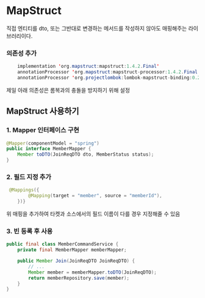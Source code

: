 # MapStruct

직접 엔티티를 dto, 또는 그반대로 변경하는 메서드를 작성하지 않아도 매핑해주는 라이브러리이다.
### 의존성 추가

```java
    implementation 'org.mapstruct:mapstruct:1.4.2.Final'
    annotationProcessor 'org.mapstruct:mapstruct-processor:1.4.2.Final'
    annotationProcessor 'org.projectlombok:lombok-mapstruct-binding:0.2.0' 
```

제일 아래 의존성은 롬복과의 충돌을 방지하기 위해 설정

## MapStruct 사용하기
### 1. Mapper 인터페이스 구현

```java
@Mapper(componentModel = "spring")
public interface MemberMapper {
    Member toDTO(JoinReqDTO dto, MemberStatus status);
}
```
### 2. 필드 지정 추가
```java
 @Mappings({
        @Mapping(target = "member", source = "memberId"),
    })}
```

위 매핑을 추가하여 타켓과 소스에서의 필드 이름이 다를 경우 지정해줄 수 있음

### 3. 빈 등록 후 사용
```java
public final class MemberCommandService {
    private final MemberMapper memberMapper; 

    public Member Join(JoinReqDTO JoinReqDTO) {
        // ...
        Member member = memberMapper.toDTO(JoinReqDTO);
        return memberRepository.save(member);
    }
}
```
